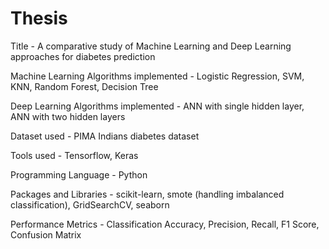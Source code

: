 # Thesis
Title - A comparative study of Machine Learning and Deep Learning approaches for diabetes prediction

Machine Learning Algorithms implemented - Logistic Regression, SVM, KNN, Random Forest, Decision Tree

Deep Learning Algorithms implemented - ANN with single hidden layer, ANN with two hidden layers

Dataset used - PIMA Indians diabetes dataset

Tools used - Tensorflow, Keras

Programming Language - Python

Packages and Libraries - scikit-learn, smote (handling imbalanced classification), GridSearchCV, seaborn

Performance Metrics - Classification Accuracy, Precision, Recall, F1 Score, Confusion Matrix
